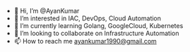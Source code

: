 - 👋 Hi, I’m @AyanKumar
- 👀 I’m interested in IAC, DevOps, Cloud Automation
- 🌱 I’m currently learning Golang, GoogleCloud, Kubernetes
- 💞️ I’m looking to collaborate on Infrastructure Automation
- 📫 How to reach me ayankumar1990@gmail.com

<!---
AyanKumar/AyanKumar is a ✨ special ✨ repository because its `README.md` (this file) appears on your GitHub profile.
You can click the Preview link to take a look at your changes.
--->
